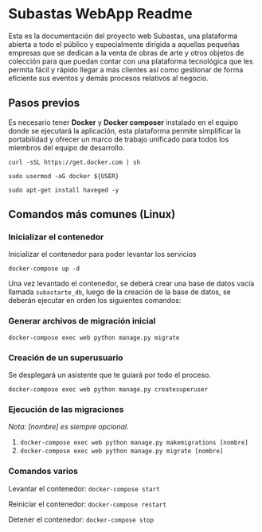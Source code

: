
# Subastas WebApp Readme

Esta es la documentación del proyecto web Subastas, una plataforma abierta a todo el público y especialmente dirigida a aquellas pequeñas empresas que se dedican a la venta de obras de arte y otros objetos de colección para que puedan contar con una plataforma tecnológica que les permita fácil y rápido llegar a más clientes así como gestionar de forma eficiente sus eventos y demás procesos relativos al negocio.

## Pasos previos

Es necesario tener **Docker** y **Docker composer** instalado en el equipo donde se ejecutará la aplicación, esta plataforma permite simplificar la portabilidad y ofrecer un marco de trabajo unificado para todos los miembros del equipo de desarrollo.

`curl -sSL https://get.docker.com | sh`

`sudo usermod -aG docker ${USER}`

`sudo apt-get install haveged -y`

## Comandos más comunes (Linux)

### Inicializar el contenedor
Inicializar el contenedor para poder levantar los servicios

`docker-compose up -d`

Una vez levantado el contenedor, se deberá crear una base de datos vacía llamada `subastarte_db`, luego de la creación de la base de datos, se deberán ejecutar en orden los siguientes comandos:

### Generar archivos de migración inicial
`docker-compose exec web python manage.py migrate`

### Creación de un superusuario

Se desplegará un asistente que te guiará por todo el proceso.

`docker-compose exec web python manage.py createsuperuser`

### Ejecución de las migraciones
*Nota: [nombre] es siempre opcional.*

 1. `docker-compose exec web python manage.py makemigrations [nombre]`
 2. `docker-compose exec web python manage.py migrate [nombre]`

### Comandos varios

Levantar el contenedor:
`docker-compose start`

Reiniciar el contenedor:
`docker-compose restart`

Detener el contenedor:
`docker-compose stop`


